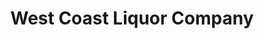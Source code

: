 ---
title: "West Coast Liquor Company"
url: /vancouver/west-coast-liquor-company/
shop: Spirituosen
---